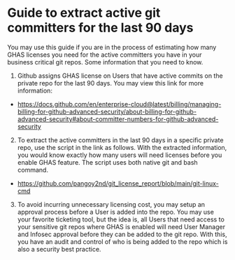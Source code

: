 Guide to extract active git committers for the last 90 days
===========================================================

You may use this guide if you are in the process of estimating how many GHAS licenses you need for the active committers you have in your business critical git repos. Some information that you need to know.

1. Github assigns GHAS license on Users that have active commits on the private repo for the last 90 days. You may view this link for more information: 
 - https://docs.github.com/en/enterprise-cloud@latest/billing/managing-billing-for-github-advanced-security/about-billing-for-github-advanced-security#about-committer-numbers-for-github-advanced-security

2. To extract the active committers in the last 90 days in a specific private repo, use the script in the link as follows. With the extracted information, you would know exactly how many users will need licenses before you enable GHAS feature. The script uses both native git and bash command.
 - https://github.com/pangoy2nd/git_license_report/blob/main/git-linux-cmd
 
3. To avoid incurring unnecessary licensing cost, you may setup an approval process before a User is added into the repo. You may use your favorite ticketing tool, but the idea is, all Users that need access to your sensitive git repos where GHAS is enabled will need User Manager and Infosec approval before they can be added to the git repo. With this, you have an audit and control of who is being added to the repo which is also a security best practice.
